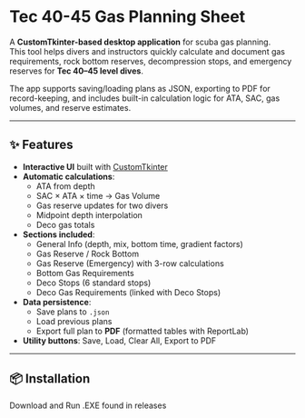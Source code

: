 # Tec 40-45 Gas Planning Sheet

A **CustomTkinter-based desktop application** for scuba gas planning.  
This tool helps divers and instructors quickly calculate and document gas requirements, rock bottom reserves, decompression stops, and emergency reserves for **Tec 40–45 level dives**.  

The app supports saving/loading plans as JSON, exporting to PDF for record-keeping, and includes built-in calculation logic for ATA, SAC, gas volumes, and reserve estimates.

---

## ✨ Features

- **Interactive UI** built with [CustomTkinter](https://github.com/TomSchimansky/CustomTkinter)
- **Automatic calculations**:
  - ATA from depth  
  - SAC × ATA × time → Gas Volume  
  - Gas reserve updates for two divers  
  - Midpoint depth interpolation  
  - Deco gas totals
- **Sections included**:
  - General Info (depth, mix, bottom time, gradient factors)  
  - Gas Reserve / Rock Bottom  
  - Gas Reserve (Emergency) with 3-row calculations  
  - Bottom Gas Requirements  
  - Deco Stops (6 standard stops)  
  - Deco Gas Requirements (linked with Deco Stops)  
- **Data persistence**:
  - Save plans to `.json`  
  - Load previous plans  
  - Export full plan to **PDF** (formatted tables with ReportLab)  
- **Utility buttons**: Save, Load, Clear All, Export to PDF

---

## 📦 Installation

Download and Run .EXE found in releases

